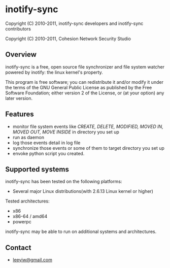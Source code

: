 # inotify-sync

Copyright (C) 2010-2011, inotify-sync developers and inotify-sync contributors

Copyright (C) 2010-2011, Cohesion Network Security Studio

## Overview

inotify-sync is a free, open source file synchronizer and file system watcher powered by inotify: the linux kernel's property.

This program is free software; you can redistribute it and/or modify it under the terms of the GNU General Public License as published by the Free Software Foundation; either version 2 of the License, or (at your option) any later version.

## Features

  * monitor file system events like _CREATE, DELETE, MODIFIED, MOVED IN, MOVED OUT, MOVE INSIDE_ in directory you set up
  * run as daemon
  * log those events detail in log file
  * synchronize those events or some of them to target directory you set up
  * envoke python script you created.

## Supported systems

inotify-sync has been tested on the following platforms:
  * Several major Linux distributions(with 2.6.13 Linux kernel or higher)

Tested architectures:
  * x86
  * x86-64 / amd64
  * powerpc

inotify-sync may be able to run on additional systems and architectures.

## Contact
  * leeyiw@gmail.com
